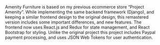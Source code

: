 Amenity Furniture is based on my previous ecommerce store “Project Amenity”. While implementing the same backend framework (Django), and keeping a similar frontend design to the original design, this remastered version includes some important differences, and new features. The frontend now uses React.js and Redux for state management, and React Bootstrap for styling. Unlike the original project this project includes Paypal payment processing, and uses JSON Web Tokens for user authentication.